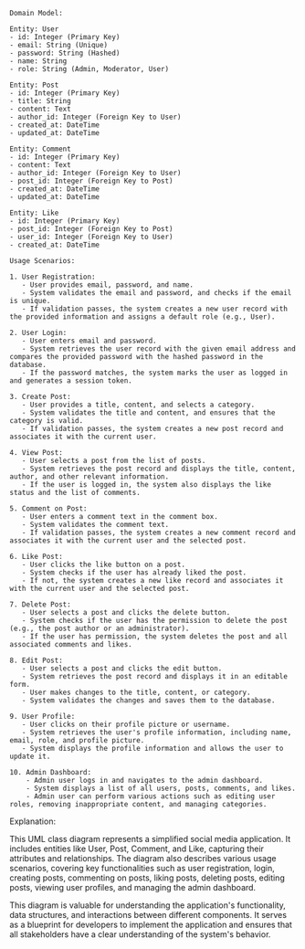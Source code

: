 ```
Domain Model:

Entity: User
- id: Integer (Primary Key)
- email: String (Unique)
- password: String (Hashed)
- name: String
- role: String (Admin, Moderator, User)

Entity: Post
- id: Integer (Primary Key)
- title: String
- content: Text
- author_id: Integer (Foreign Key to User)
- created_at: DateTime
- updated_at: DateTime

Entity: Comment
- id: Integer (Primary Key)
- content: Text
- author_id: Integer (Foreign Key to User)
- post_id: Integer (Foreign Key to Post)
- created_at: DateTime
- updated_at: DateTime

Entity: Like
- id: Integer (Primary Key)
- post_id: Integer (Foreign Key to Post)
- user_id: Integer (Foreign Key to User)
- created_at: DateTime

Usage Scenarios:

1. User Registration:
   - User provides email, password, and name.
   - System validates the email and password, and checks if the email is unique.
   - If validation passes, the system creates a new user record with the provided information and assigns a default role (e.g., User).

2. User Login:
   - User enters email and password.
   - System retrieves the user record with the given email address and compares the provided password with the hashed password in the database.
   - If the password matches, the system marks the user as logged in and generates a session token.

3. Create Post:
   - User provides a title, content, and selects a category.
   - System validates the title and content, and ensures that the category is valid.
   - If validation passes, the system creates a new post record and associates it with the current user.

4. View Post:
   - User selects a post from the list of posts.
   - System retrieves the post record and displays the title, content, author, and other relevant information.
   - If the user is logged in, the system also displays the like status and the list of comments.

5. Comment on Post:
   - User enters a comment text in the comment box.
   - System validates the comment text.
   - If validation passes, the system creates a new comment record and associates it with the current user and the selected post.

6. Like Post:
   - User clicks the like button on a post.
   - System checks if the user has already liked the post.
   - If not, the system creates a new like record and associates it with the current user and the selected post.

7. Delete Post:
   - User selects a post and clicks the delete button.
   - System checks if the user has the permission to delete the post (e.g., the post author or an administrator).
   - If the user has permission, the system deletes the post and all associated comments and likes.

8. Edit Post:
   - User selects a post and clicks the edit button.
   - System retrieves the post record and displays it in an editable form.
   - User makes changes to the title, content, or category.
   - System validates the changes and saves them to the database.

9. User Profile:
   - User clicks on their profile picture or username.
   - System retrieves the user's profile information, including name, email, role, and profile picture.
   - System displays the profile information and allows the user to update it.

10. Admin Dashboard:
    - Admin user logs in and navigates to the admin dashboard.
    - System displays a list of all users, posts, comments, and likes.
    - Admin user can perform various actions such as editing user roles, removing inappropriate content, and managing categories.
```

Explanation:

This UML class diagram represents a simplified social media application. It includes entities like User, Post, Comment, and Like, capturing their attributes and relationships. The diagram also describes various usage scenarios, covering key functionalities such as user registration, login, creating posts, commenting on posts, liking posts, deleting posts, editing posts, viewing user profiles, and managing the admin dashboard.

This diagram is valuable for understanding the application's functionality, data structures, and interactions between different components. It serves as a blueprint for developers to implement the application and ensures that all stakeholders have a clear understanding of the system's behavior.